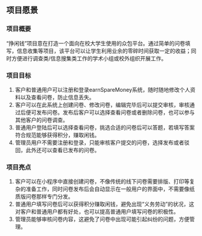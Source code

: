 ## 项目愿景

### 项目概要

“挣闲钱”项目意在打造一个面向在校大学生使用的众包平台。通过简单的问卷填写，信息收集等项目，该平台可以让学生利用业余的零碎时间获取一定的收益；同时方便进行调查类/信息搜集类工作的学术小组或校外组织开展工作。

### 项目目标

1. 客户和普通用户可以注册和登录earnSpareMoney系统，随时随地修改个人资料以及查看问卷，防止信息丢失。
2. 客户可以在此系统上创建问卷、修改问卷，编辑完毕后可以提交审核，审核通过后便可发布问卷。发布后客户可以选择查看问卷或者删除问卷，也可以参与其他客户的问卷调查。
3. 普通用户登陆后可以选择查看问卷，挑选合适的问卷后可以答题，若填写答案符合规范能够获得积分，赚取闲钱。
4. 管理员用户不需要注册和登录，只能审核客户提交的问卷，选择发布或者驳回，此外还可以查看已发布的问卷。



### 项目亮点

1. 客户可以在小程序中直接创建问卷，不像传统的线下问卷需要排版、打印等复杂的准备工作，同时问卷发布后会自动显示在一般用户的界面中，不需要像纸质版问卷那样专门分发。
2. 普通用户填写问卷后可以获得积分赚取闲钱，避免出现“义务劳动”的状况，这对客户和普通用户都有好处，也可以提高普通用户填写问卷的积极性。
3. 管理员能够审核问卷内容，这避免了问卷中出现可能引起纠纷的问题，方便管理。

